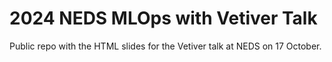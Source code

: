 # 2024 NEDS MLOps with Vetiver Talk

Public repo with the HTML slides for the Vetiver talk at NEDS on 17 October.

